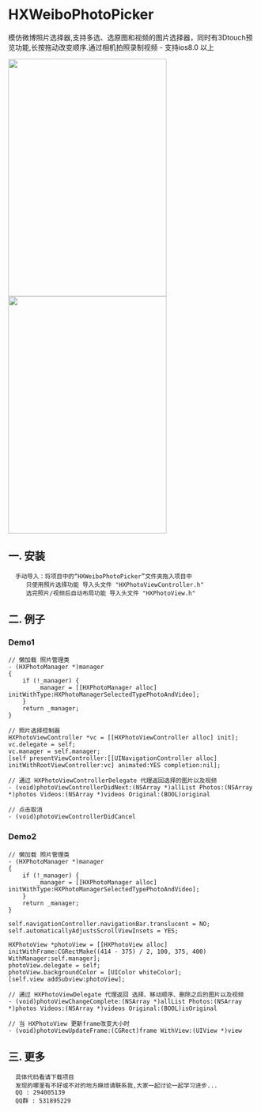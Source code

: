 # HXWeiboPhotoPicker

   模仿微博照片选择器,支持多选、选原图和视频的图片选择器，同时有3Dtouch预览功能,长按拖动改变顺序.通过相机拍照录制视频  - 支持ios8.0 以上

   <img src="http://wx4.sinaimg.cn/mw690/ade10dedgy1fd9sv9phs5j20qo1bftj8.jpg" width="320" height="480">
   <img src="http://wx4.sinaimg.cn/mw690/ade10dedgy1fd9sv87c1ij20qo1bfdl3.jpg" width="320" height="480">

## 一. 安装

      手动导入：将项目中的“HXWeiboPhotoPicker”文件夹拖入项目中
         只使用照片选择功能 导入头文件 "HXPhotoViewController.h"
         选完照片/视频后自动布局功能 导入头文件 "HXPhotoView.h"

## 二. 例子
### Demo1
```objc
// 懒加载 照片管理类
- (HXPhotoManager *)manager
{
    if (!_manager) {
        _manager = [[HXPhotoManager alloc] initWithType:HXPhotoManagerSelectedTypePhotoAndVideo];
    }
    return _manager;
}

// 照片选择控制器
HXPhotoViewController *vc = [[HXPhotoViewController alloc] init];
vc.delegate = self;
vc.manager = self.manager; 
[self presentViewController:[[UINavigationController alloc] initWithRootViewController:vc] animated:YES completion:nil];

// 通过 HXPhotoViewControllerDelegate 代理返回选择的图片以及视频
- (void)photoViewControllerDidNext:(NSArray *)allList Photos:(NSArray *)photos Videos:(NSArray *)videos Original:(BOOL)original

// 点击取消
- (void)photoViewControllerDidCancel

```
### Demo2
```objc
// 懒加载 照片管理类
- (HXPhotoManager *)manager
{
    if (!_manager) {
        _manager = [[HXPhotoManager alloc] initWithType:HXPhotoManagerSelectedTypePhotoAndVideo];
    }
    return _manager;
}

self.navigationController.navigationBar.translucent = NO;
self.automaticallyAdjustsScrollViewInsets = YES;

HXPhotoView *photoView = [[HXPhotoView alloc] initWithFrame:CGRectMake((414 - 375) / 2, 100, 375, 400) WithManager:self.manager];
photoView.delegate = self;
photoView.backgroundColor = [UIColor whiteColor];
[self.view addSubview:photoView];

// 通过 HXPhotoViewDelegate 代理返回 选择、移动顺序、删除之后的图片以及视频
- (void)photoViewChangeComplete:(NSArray *)allList Photos:(NSArray *)photos Videos:(NSArray *)videos Original:(BOOL)isOriginal

// 当 HXPhotoView 更新frame改变大小时
- (void)photoViewUpdateFrame:(CGRect)frame WithView:(UIView *)view

```
## 三. 更多 

      具体代码看请下载项目
      发现的哪里有不好或不对的地方麻烦请联系我,大家一起讨论一起学习进步... 
      QQ : 294005139
      QQ群 : 531895229

